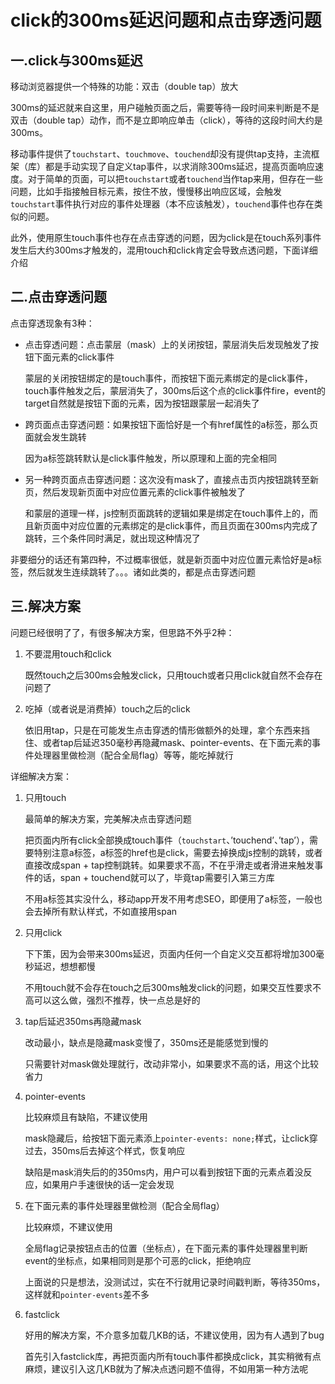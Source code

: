 # click的300ms延迟问题和点击穿透问题

## 一.click与300ms延迟

移动浏览器提供一个特殊的功能：双击（double tap）放大

300ms的延迟就来自这里，用户碰触页面之后，需要等待一段时间来判断是不是双击（double tap）动作，而不是立即响应单击（click），等待的这段时间大约是300ms。

移动事件提供了`touchstart`、`touchmove`、`touchend`却没有提供tap支持，主流框架（库）都是手动实现了自定义tap事件，以求消除300ms延迟，提高页面响应速度。对于简单的页面，可以把`touchstart`或者`touchend`当作tap来用，但存在一些问题，比如手指接触目标元素，按住不放，慢慢移出响应区域，会触发`touchstart`事件执行对应的事件处理器（本不应该触发），`touchend`事件也存在类似的问题。

此外，使用原生touch事件也存在点击穿透的问题，因为click是在touch系列事件发生后大约300ms才触发的，混用touch和click肯定会导致点透问题，下面详细介绍

## 二.点击穿透问题

点击穿透现象有3种：

- 点击穿透问题：点击蒙层（mask）上的关闭按钮，蒙层消失后发现触发了按钮下面元素的click事件

  蒙层的关闭按钮绑定的是touch事件，而按钮下面元素绑定的是click事件，touch事件触发之后，蒙层消失了，300ms后这个点的click事件fire，event的target自然就是按钮下面的元素，因为按钮跟蒙层一起消失了

- 跨页面点击穿透问题：如果按钮下面恰好是一个有href属性的a标签，那么页面就会发生跳转

  因为a标签跳转默认是click事件触发，所以原理和上面的完全相同

- 另一种跨页面点击穿透问题：这次没有mask了，直接点击页内按钮跳转至新页，然后发现新页面中对应位置元素的click事件被触发了

  和蒙层的道理一样，js控制页面跳转的逻辑如果是绑定在touch事件上的，而且新页面中对应位置的元素绑定的是click事件，而且页面在300ms内完成了跳转，三个条件同时满足，就出现这种情况了

非要细分的话还有第四种，不过概率很低，就是新页面中对应位置元素恰好是a标签，然后就发生连续跳转了。。。诸如此类的，都是点击穿透问题

## 三.解决方案

问题已经很明了了，有很多解决方案，但思路不外乎2种：

1. 不要混用touch和click

   既然touch之后300ms会触发click，只用touch或者只用click就自然不会存在问题了

2. 吃掉（或者说是消费掉）touch之后的click

   依旧用tap，只是在可能发生点击穿透的情形做额外的处理，拿个东西来挡住、或者tap后延迟350毫秒再隐藏mask、pointer-events、在下面元素的事件处理器里做检测（配合全局flag）等等，能吃掉就行

详细解决方案：

1. 只用touch

   最简单的解决方案，完美解决点击穿透问题

   把页面内所有click全部换成touch事件（`touchstart`、’touchend’、’tap’），需要特别注意a标签，a标签的href也是click，需要去掉换成js控制的跳转，或者直接改成span + tap控制跳转。如果要求不高，不在乎滑走或者滑进来触发事件的话，span + touchend就可以了，毕竟tap需要引入第三方库

   不用a标签其实没什么，移动app开发不用考虑SEO，即便用了a标签，一般也会去掉所有默认样式，不如直接用span

2. 只用click

   下下策，因为会带来300ms延迟，页面内任何一个自定义交互都将增加300毫秒延迟，想想都慢

   不用touch就不会存在touch之后300ms触发click的问题，如果交互性要求不高可以这么做，强烈不推荐，快一点总是好的

3. tap后延迟350ms再隐藏mask

   改动最小，缺点是隐藏mask变慢了，350ms还是能感觉到慢的

   只需要针对mask做处理就行，改动非常小，如果要求不高的话，用这个比较省力

4. pointer-events

   比较麻烦且有缺陷，不建议使用

   mask隐藏后，给按钮下面元素添上`pointer-events: none;`样式，让click穿过去，350ms后去掉这个样式，恢复响应

   缺陷是mask消失后的的350ms内，用户可以看到按钮下面的元素点着没反应，如果用户手速很快的话一定会发现

5. 在下面元素的事件处理器里做检测（配合全局flag）

   比较麻烦，不建议使用

   全局flag记录按钮点击的位置（坐标点），在下面元素的事件处理器里判断event的坐标点，如果相同则是那个可恶的click，拒绝响应

   上面说的只是想法，没测试过，实在不行就用记录时间戳判断，等待350ms，这样就和`pointer-events`差不多

6. fastclick

   好用的解决方案，不介意多加载几KB的话，不建议使用，因为有人遇到了bug

   首先引入fastclick库，再把页面内所有touch事件都换成click，其实稍微有点麻烦，建议引入这几KB就为了解决点透问题不值得，不如用第一种方法呢